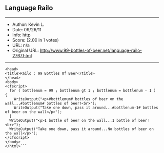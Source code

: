 
## Language Railo ##
---
- Author: Kevin L.
- Date: 09/26/11
- Info: http
- Score:  (2.00 in 1 votes)
- URL: n/a
- Original URL: http://www.99-bottles-of-beer.net/language-railo-2767.html
---

```<html>
<head>
<title>Railo : 99 Bottles Of Beer</title>
</head>
<body>
<cfscript>
  for ( bottlenum = 99 ; bottlenum gt 1 ; bottlenum = bottlenum - 1 ) {
    WriteOutput("<p>#bottlenum# bottles of beer on the wall...#bottlenum# bottles of beer!<br>");
    WriteOutput("Take one down, pass it around...#bottlenum-1# bottles of beer on the wall</p>");
  }
  WriteOutput("<p>1 bottle of beer on the wall...1 bottle of beer!<br>");
  WriteOutput("Take one down, pass it around...No bottles of beer on the wall</p>");
</cfscript>
</body>
</html>```